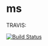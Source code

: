 # ms

TRAVIS:

[![Build Status](https://travis-ci.com/Eloypripan/ms.svg?branch=master)](https://travis-ci.com/Eloypripan/ms)


